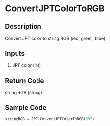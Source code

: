 # ConvertJPTColorToRGB

## Description

Convert JPT color to string RGB (red, green, blue)

## Inputs

1. JPT color (int)

## Return Code

string RGB (string)

## Sample Code

```python
stringRGB = JPT.ConvertJPTColorToRGB(255)
```
